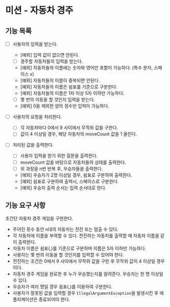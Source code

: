 # 미션 - 자동차 경주

## 기능 목록

- [ ] 사용자의 입력을 받는다.
    - [예외] 입력 값이 없으면 안된다.
    - [ ] 경주할 자동차들의 입력을 받는다.
    - [예외] 자동차들의 이름에는 숫자와 영어만 포함이 가능하다. (특수 문자, 스페이스 x)
    - [예외] 자동차들의 이름이 중복되면 안된다.
    - [예외] 자동차들의 이름은 쉼표를 기준으로 구분한다.
    - [예외] 자동차들의 이름은 1자 이상 5자 이하만 가능하다.
    - [ ] 몇 번의 이동을 할 것인지 입력을 받는다.
    - [예외] 0을 제외한 양의 정수만 입력이 가능하다.

- [ ] 사용자의 요청을 처리한다.
    - [ ] 각 자동차마다 0에서 9 사이에서 무작위 값을 구한다.
    - [ ] 값이 4 이상일 경우, 해당 자동차의 moveCount 값을 1 올린다.

- [ ] 처리된 값을 출력한다.
    - [ ] 사용자 입력을 받기 위한 질문을 출력한다.
    - [ ] moveCount 값을 바탕으로 자동차들의 상태를 출력한다.
    - [ ] 위 과정을 n번 반복 후, 우승자들을 출력한다.
    - [예외] 우승자가 2명 이상일 경우, 쉼표로 구분하여 출력한다.
    - [예외] 쉼표로 구분하여 출력시, 스페이스로 구분한다.
    - [예외] 우승자 출력 순서는 입력 순서대로 한다.

## 기능 요구 사항

초간단 자동차 경주 게임을 구현한다.

- 주어진 횟수 동안 n대의 자동차는 전진 또는 멈출 수 있다.
- 각 자동차에 이름을 부여할 수 있다. 전진하는 자동차를 출력할 때 자동차 이름을 같이 출력한다.
- 자동차 이름은 쉼표(,)를 기준으로 구분하며 이름은 5자 이하만 가능하다.
- 사용자는 몇 번의 이동을 할 것인지를 입력할 수 있어야 한다.
- 전진하는 조건은 0에서 9 사이에서 무작위 값을 구한 후 무작위 값이 4 이상일 경우이다.
- 자동차 경주 게임을 완료한 후 누가 우승했는지를 알려준다. 우승자는 한 명 이상일 수 있다.
- 우승자가 여러 명일 경우 쉼표(,)를 이용하여 구분한다.
- 사용자가 잘못된 값을 입력할 경우 `IllegalArgumentException`을 발생시킨 후 애플리케이션은 종료되어야 한다.
